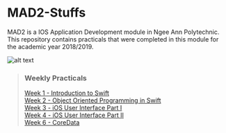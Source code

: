# MAD2-Stuffs
MAD2 is a IOS Application Development module in Ngee Ann Polytechnic. This repository contains practicals that were completed in this module for the academic year 2018/2019.  

![alt text](https://developer.apple.com/assets/elements/icons/xcode6/Xcode6-128x128_2x.png "XCode")
> ### Weekly Practicals
>[Week 1 - Introduction to Swift](https://github.com/ktzy0305/MAD2-Stuffs/tree/master/Week%201)  
[Week 2 - Object Oriented Programming in Swift](https://github.com/ktzy0305/MAD2-Stuffs/tree/master/Week%202)  
[Week 3 - iOS User Interface Part I](https://github.com/ktzy0305/MAD2-Stuffs/tree/master/Week%203)  
[Week 4 - iOS User Interface Part II](https://github.com/ktzy0305/MAD2-Stuffs/tree/master/Week%204)  
[Week 6 - CoreData](https://github.com/ktzy0305/MAD2-Stuffs/tree/master/Week%205)
